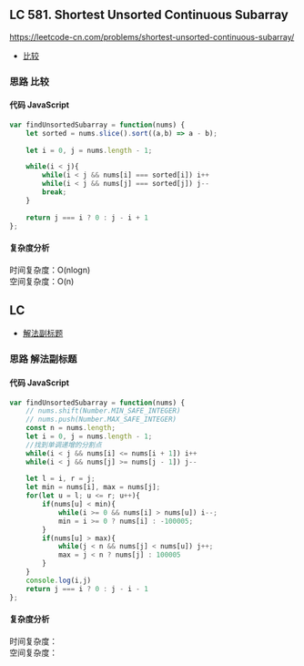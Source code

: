 ## LC 581. Shortest Unsorted Continuous Subarray
https://leetcode-cn.com/problems/shortest-unsorted-continuous-subarray/
- [比较](#思路-比较)

### 思路 比较

#### 代码 JavaScript

```JavaScript
var findUnsortedSubarray = function(nums) {
    let sorted = nums.slice().sort((a,b) => a - b);
    
    let i = 0, j = nums.length - 1;

    while(i < j){
        while(i < j && nums[i] === sorted[i]) i++
        while(i < j && nums[j] === sorted[j]) j--
        break;
    }
    
    return j === i ? 0 : j - i + 1
};
```

#### 复杂度分析
时间复杂度：O(nlogn) </br>
空间复杂度：O(n)


## LC

- [解法副标题](#思路-解法副标题)

### 思路 解法副标题

#### 代码 JavaScript

```JavaScript
var findUnsortedSubarray = function(nums) {
    // nums.shift(Number.MIN_SAFE_INTEGER)
    // nums.push(Number.MAX_SAFE_INTEGER)
    const n = nums.length;
    let i = 0, j = nums.length - 1;
    //找到单调递增的分割点
    while(i < j && nums[i] <= nums[i + 1]) i++
    while(i < j && nums[j] >= nums[j - 1]) j--
    
    let l = i, r = j;
    let min = nums[i], max = nums[j];
    for(let u = l; u <= r; u++){
        if(nums[u] < min){
            while(i >= 0 && nums[i] > nums[u]) i--;
            min = i >= 0 ? nums[i] : -100005;
        }
        if(nums[u] > max){
            while(j < n && nums[j] < nums[u]) j++;
            max = j < n ? nums[j] : 100005
        }
    }
    console.log(i,j)
    return j === i ? 0 : j - i - 1
};
```

#### 复杂度分析
时间复杂度： </br>
空间复杂度：